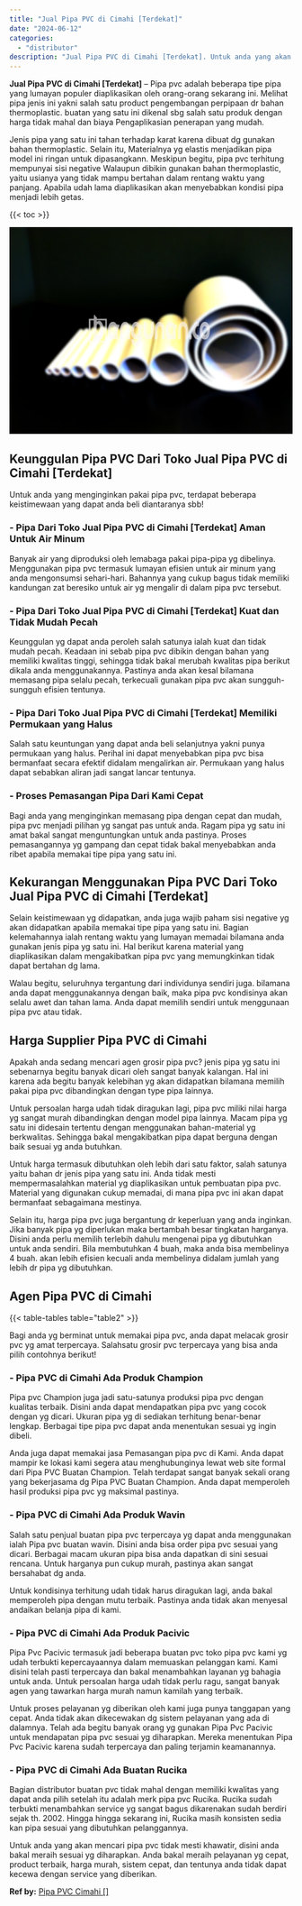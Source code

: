 ```yaml
---
title: "Jual Pipa PVC di Cimahi [Terdekat]"
date: "2024-06-12"
categories: 
  - "distributor"
description: "Jual Pipa PVC di Cimahi [Terdekat]. Untuk anda yang akan mencari pipa pvc tidak mesti khawatir, disini anda bakal meraih sesuai yg diharapkan. Anda bakal mer..."
---
```


**Jual Pipa PVC di Cimahi \[Terdekat\]** – Pipa pvc adalah beberapa tipe pipa yang lumayan populer diaplikasikan oleh orang-orang sekarang ini. Melihat pipa jenis ini yakni salah satu product pengembangan perpipaan dr bahan thermoplastic. buatan yang satu ini dikenal sbg salah satu produk dengan harga tidak mahal dan biaya Pengaplikasian penerapan yang mudah.

Jenis pipa yang satu ini tahan terhadap karat karena dibuat dg gunakan bahan thermoplastic. Selain itu, Materialnya yg elastis menjadikan pipa model ini ringan untuk dipasangkann. Meskipun begitu, pipa pvc terhitung mempunyai sisi negative Walaupun dibikin gunakan bahan thermoplastic, yaitu usianya yang tidak mampu bertahan dalam rentang waktu yang panjang. Apabila udah lama diaplikasikan akan menyebabkan kondisi pipa menjadi lebih getas.

{{< toc >}}

![Jual Pipa PVC di Cimahi [Terdekat]](/images/jaul-pipa-pvc-56.png)

## Keunggulan Pipa PVC Dari Toko Jual Pipa PVC di Cimahi \[Terdekat\]

Untuk anda yang menginginkan pakai pipa pvc, terdapat beberapa keistimewaan yang dapat anda beli diantaranya sbb!

### \- Pipa Dari Toko Jual Pipa PVC di Cimahi \[Terdekat\] Aman Untuk Air Minum

Banyak air yang diproduksi oleh lemabaga pakai pipa-pipa yg dibelinya. Menggunakan pipa pvc termasuk lumayan efisien untuk air minum yang anda mengonsumsi sehari-hari. Bahannya yang cukup bagus tidak memiliki kandungan zat beresiko untuk air yg mengalir di dalam pipa pvc tersebut.

### \- Pipa Dari Toko Jual Pipa PVC di Cimahi \[Terdekat\] Kuat dan Tidak Mudah Pecah

Keunggulan yg dapat anda peroleh salah satunya ialah kuat dan tidak mudah pecah. Keadaan ini sebab pipa pvc dibikin dengan bahan yang memiliki kwalitas tinggi, sehingga tidak bakal merubah kwalitas pipa berikut dikala anda menggunakannya. Pastinya anda akan kesal bilamana memasang pipa selalu pecah, terkecuali gunakan pipa pvc akan sungguh-sungguh efisien tentunya.

### \- Pipa Dari Toko Jual Pipa PVC di Cimahi \[Terdekat\] Memiliki Permukaan yang Halus

Salah satu keuntungan yang dapat anda beli selanjutnya yakni punya permukaan yang halus. Perihal ini dapat menyebabkan pipa pvc bisa bermanfaat secara efektif didalam mengalirkan air. Permukaan yang halus dapat sebabkan aliran jadi sangat lancar tentunya.

### \- Proses Pemasangan Pipa Dari Kami Cepat

Bagi anda yang menginginkan memasang pipa dengan cepat dan mudah, pipa pvc menjadi pilihan yg sangat pas untuk anda. Ragam pipa yg satu ini amat bakal sangat menguntungkan untuk anda pastinya. Proses pemasangannya yg gampang dan cepat tidak bakal menyebabkan anda ribet apabila memakai tipe pipa yang satu ini.

## Kekurangan Menggunakan Pipa PVC Dari Toko Jual Pipa PVC di Cimahi \[Terdekat\]

Selain keistimewaan yg didapatkan, anda juga wajib paham sisi negative yg akan didapatkan apabila memakai tipe pipa yang satu ini. Bagian kelemahannya ialah rentang waktu yang lumayan memadai bilamana anda gunakan jenis pipa yg satu ini. Hal berikut karena material yang diaplikasikan dalam mengakibatkan pipa pvc yang memungkinkan tidak dapat bertahan dg lama.

Walau begitu, seluruhnya tergantung dari individunya sendiri juga. bilamana anda dapat menggunakannya dengan baik, maka pipa pvc kondisinya akan selalu awet dan tahan lama. Anda dapat memilih sendiri untuk menggunaan pipa pvc atau tidak.

## Harga Supplier Pipa PVC di Cimahi

Apakah anda sedang mencari agen grosir pipa pvc? jenis pipa yg satu ini sebenarnya begitu banyak dicari oleh sangat banyak kalangan. Hal ini karena ada begitu banyak kelebihan yg akan didapatkan bilamana memilih pakai pipa pvc dibandingkan dengan type pipa lainnya.

Untuk persoalan harga udah tidak diragukan lagi, pipa pvc miliki nilai harga yg sangat murah dibandingkan dengan model pipa lainnya. Macam pipa yg satu ini didesain tertentu dengan menggunakan bahan-material yg berkwalitas. Sehingga bakal mengakibatkan pipa dapat berguna dengan baik sesuai yg anda butuhkan.

Untuk harga termasuk dibutuhkan oleh lebih dari satu faktor, salah satunya yaitu bahan dr jenis pipa yang satu ini. Anda tidak mesti mempermasalahkan material yg diaplikasikan untuk pembuatan pipa pvc. Material yang digunakan cukup memadai, di mana pipa pvc ini akan dapat bermanfaat sebagaimana mestinya.

Selain itu, harga pipa pvc juga bergantung dr keperluan yang anda inginkan. Jika banyak pipa yg diperlukan maka bertambah besar tingkatan harganya. Disini anda perlu memilih terlebih dahulu mengenai pipa yg dibutuhkan untuk anda sendiri. Bila membutuhkan 4 buah, maka anda bisa membelinya 4 buah. akan lebih efisien kecuali anda membelinya didalam jumlah yang lebih dr pipa yg dibutuhkan.

## Agen Pipa PVC di Cimahi

{{< table-tables table="table2" >}}

Bagi anda yg berminat untuk memakai pipa pvc, anda dapat melacak grosir pvc yg amat terpercaya. Salahsatu grosir pvc terpercaya yang bisa anda pilih contohnya berikut!

### \- Pipa PVC di Cimahi Ada Produk Champion

Pipa pvc Champion juga jadi satu-satunya produksi pipa pvc dengan kualitas terbaik. Disini anda dapat mendapatkan pipa pvc yang cocok dengan yg dicari. Ukuran pipa yg di sediakan terhitung benar-benar lengkap. Berbagai tipe pipa pvc dapat anda menentukan sesuai yg ingin dibeli.

Anda juga dapat memakai jasa Pemasangan pipa pvc di Kami. Anda dapat mampir ke lokasi kami segera atau menghubunginya lewat web site formal dari Pipa PVC Buatan Champion. Telah terdapat sangat banyak sekali orang yang bekerjasama dg Pipa PVC Buatan Champion. Anda dapat memperoleh hasil produksi pipa pvc yg maksimal pastinya.

### \- Pipa PVC di Cimahi Ada Produk Wavin

Salah satu penjual buatan pipa pvc terpercaya yg dapat anda menggunakan ialah Pipa pvc buatan wavin. Disini anda bisa order pipa pvc sesuai yang dicari. Berbagai macam ukuran pipa bisa anda dapatkan di sini sesuai rencana. Untuk harganya pun cukup murah, pastinya akan sangat bersahabat dg anda.

Untuk kondisinya terhitung udah tidak harus diragukan lagi, anda bakal memperoleh pipa dengan mutu terbaik. Pastinya anda tidak akan menyesal andaikan belanja pipa di kami.

### \- Pipa PVC di Cimahi Ada Produk Pacivic

Pipa Pvc Pacivic termasuk jadi beberapa buatan pvc toko pipa pvc kami yg udah terbukti kepercayaannya dalam memuaskan pelanggan kami. Kami disini telah pasti terpercaya dan bakal menambahkan layanan yg bahagia untuk anda. Untuk persoalan harga udah tidak perlu ragu, sangat banyak agen yang tawarkan harga murah namun kamilah yang terbaik.

Untuk proses pelayanan yg diberikan oleh kami juga punya tanggapan yang cepat. Anda tidak akan dikecewakan dg sistem pelayanan yang ada di dalamnya. Telah ada begitu banyak orang yg gunakan Pipa Pvc Pacivic untuk mendapatan pipa pvc sesuai yg diharapkan. Mereka menentukan Pipa Pvc Pacivic karena sudah terpercaya dan paling terjamin keamanannya.

### \- Pipa PVC di Cimahi Ada Buatan Rucika

Bagian distributor buatan pvc tidak mahal dengan memiliki kwalitas yang dapat anda pilih setelah itu adalah merk pipa pvc Rucika. Rucika sudah terbukti menambahkan service yg sangat bagus dikarenakan sudah berdiri sejak th. 2002. Hingga hingga sekarang ini, Rucika masih konsisten sedia kan pipa sesuai yang dibutuhkan pelanggannya.

Untuk anda yang akan mencari pipa pvc tidak mesti khawatir, disini anda bakal meraih sesuai yg diharapkan. Anda bakal meraih pelayanan yg cepat, product terbaik, harga murah, sistem cepat, dan tentunya anda tidak dapat kecewa dengan service yang diberikan.

**Ref by:** [Pipa PVC Cimahi []](https://id.wikipedia.org/wiki/Pipa)
